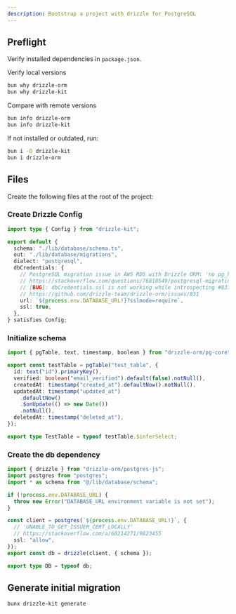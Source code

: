 ```yaml
---
description: Bootstrap a project with drizzle for PostgreSQL
---
```


## Preflight

Verify installed dependencies in `package.json`.

Verify local versions

```zsh
bun why drizzle-orm
bun why drizzle-kit
```

Compare with remote versions
```zsh
bun info drizzle-orm
bun info drizzle-kit
```

If not installed or outdated, run:

```zsh
bun i -D drizzle-kit
bun i drizzle-orm
```

## Files 

Create the following files at the root of the project: 

### Create Drizzle Config

```ts filename="drizzle.config.ts"
import type { Config } from "drizzle-kit";

export default {
  schema: "./lib/database/schema.ts",
  out: "./lib/database/migrations",
  dialect: "postgresql",
  dbCredentials: {
    // PostgreSQL migration issue in AWS RDS with Drizzle ORM: 'no pg_hba.conf entry for host' error
    // https://stackoverflow.com/questions/76818549/postgresql-migration-issue-in-aws-rds-with-drizzle-orm-no-pg-hba-conf-entry-fo
    // [BUG]: dbCredentials.ssl is not working while introspecting #831
    // https://github.com/drizzle-team/drizzle-orm/issues/831
    url: `${process.env.DATABASE_URL!}?sslmode=require`,
    ssl: true,
  },
} satisfies Config;
```

### Initialize schema

```ts filename="lib/database/schema.ts"
import { pgTable, text, timestamp, boolean } from "drizzle-orm/pg-core";

export const testTable = pgTable("test_table", {
  id: text("id").primaryKey(),
  verified: boolean("email_verified").default(false).notNull(),
  createdAt: timestamp("created_at").defaultNow().notNull(),
  updatedAt: timestamp("updated_at")
    .defaultNow()
    .$onUpdate(() => new Date())
    .notNull(),
  deletedAt: timestamp("deleted_at"),
});

export type TestTable = typeof testTable.$inferSelect;

```

### Create the db dependency

```ts filename="lib/database/db.ts"
import { drizzle } from "drizzle-orm/postgres-js";
import postgres from "postgres";
import * as schema from "@/lib/database/schema";

if (!process.env.DATABASE_URL) {
  throw new Error("DATABASE_URL environment variable is not set");
}

const client = postgres(`${process.env.DATABASE_URL!}`, {
  // 'UNABLE_TO_GET_ISSUER_CERT_LOCALLY'
  // https://stackoverflow.com/a/68214271/9823455
  ssl: "allow",
});
export const db = drizzle(client, { schema });

export type DB = typeof db;
```


## Generate initial migration

```zsh
bunx drizzle-kit generate
``` 
